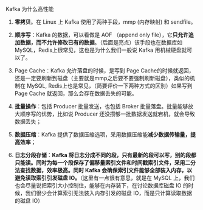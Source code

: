 Kafka 为什么高性能

1. **零拷贝**。在 Linux 上 Kafka 使用了两种手段，mmp (内存映射) 和 sendfile。

2. **顺序写**：Kafka 的数据，可以看做是 AOF （append only file），它**只允许追加数据，而不允许修改已有的数据**。（后面是亮点）该手段也在数据库如 MySQL，Redis上很常见，这也是为什么我们一般说 Kafka 用机械硬盘就可以了。

3. Page Cache：Kafka 允许落盘的时候，是写到 Page Cache的时候就返回，还是一定要刷新到磁盘（主要就是mmp之后要不要强制刷新磁盘），类似的机制在 MySQL, Redis上也是常见，（简要评价一下两种方式的区别）如果写到 Page Cache 就返回，那么会存在数据丢失的可能。

4. **批量操作**：包括 Producer 批量发送，也包括 Broker 批量落盘。批量能够放大顺序写的优势，比如说 Producer 还没攒够一批数据发送就宕机，就会导致数据丢失；

5. **数据压缩**：Kafka 提供了数据压缩选项，采用数据压缩能**减少数据传输量，提高效率**；

6. **日志分段存储**：**Kafka 将日志分成不同的段，只有最新的段可以写，别的段都只能读。同时为每一个段保存了偏移量索引文件和时间戳索引文件，采用二分法查找数据，效率极高。同时 Kafka 会确保索引文件能够全部装入内存，以避免读取索引引发磁盘 IO。**（这里有一点很有意思，就是在 MySQL 上，我们也会尽量说把索引大小控制住，能够在内存装下，在讨论数据库磁盘 IO 的时候，我们很少会计算索引无法装入内存引发的磁盘 IO，而是只计算读取数据的磁盘 IO）


